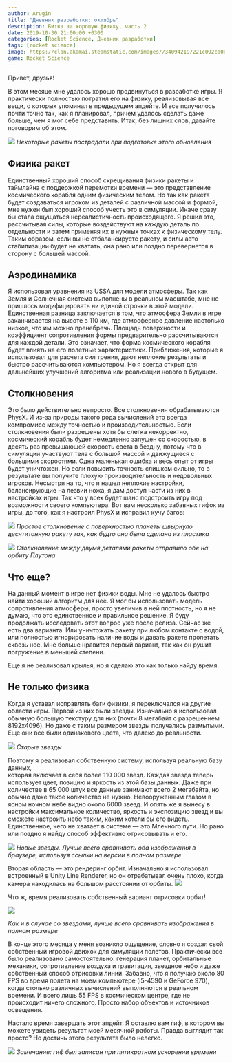 ```yaml
---
author: Arugin
title: "Дневник разработки: октябрь"
description: Битва за хорошую физику, часть 2
date: 2019-10-30 21:00:00 +0300
categories: [Rocket Science, Дневник разработки]
tags: [rocket science]
image: https://clan.akamai.steamstatic.com/images//34094219/221c092ca0d1ad48f568ff33a296bd360e4a6839.jpg
game: Rocket Science
---
```

Привет, друзья!

В этом месяце мне удалось хорошо продвинуться в разработке игры. Я практически полностью потратил его на физику, реализовывая все вещи, о которых упоминал в предыдущем апдейте. И все получилось почти точно так, как я планировал, причем удалось сделать даже больше, чем я мог себе представить. Итак, без лишних слов, давайте поговорим об этом.

![](https://clan.akamai.steamstatic.com/images//34094219/221c092ca0d1ad48f568ff33a296bd360e4a6839.jpg)
_Некоторые ракеты пострадали при подготовке этого обновления_

## Физика ракет

Единственный хороший способ скрещивания физики ракеты и таймлайна с поддержкой перемотки времени — это представление космического корабля одним физическим телом. Но так как ракета будет создаваться игроком из деталей с различной массой и формой, мне нужен был хороший способ учесть это в симуляции. Иначе сразу бы стала ощущаться нереалистичность происходящего. Я решил это, рассчитывая силы, которые воздействуют на каждую деталь по отдельности и затем применяя их в нужных точках к физическому телу. Таким образом, если вы не отбалансируете ракету, и силы авто стабилизации будет не хватать, она рано или поздно перевернется в сторону с большей массой.

## Аэродинамика

Я использовал уравнения из USSA для модели атмосферы. Так как Земля и Солнечная система выполнены в реальном масштабе, мне не пришлось модифицировать ни единой строчки в этой модели. Единственная разница заключается в том, что атмосфера Земли в игре заканчивается на высоте в 110 км, где атмосферное давление настолько низкое, что им можно пренебречь. Площадь поверхности и коэффициент сопротивления формы предварительно рассчитываются для каждой детали. Это означает, что форма космического корабля будет влиять на его полетные характеристики. Приближения, которые я использовал для расчета сил трения, дают неплохие результаты и быстро рассчитываются компьютером. Но я всегда открыт для дальнейших улучшений алгоритма или реализации нового в будущем.

## Столкновения

Это было действительно непросто. Все столкновения обрабатываются PhysX. И из-за природы такого рода вычислений это всегда компромисс между точностью и производительностью. Если столкновения были разрешены хотя бы слегка некорректно, космический корабль будет немедленно запущен со скоростью, в десять раз превышающей скорость света в бездну, потому что в симуляции участвуют тела с большой массой и движущиеся с большими скоростями. Одна маленькая ошибка и весь опыт от игры будет уничтожен. Но если повысить точность слишком сильно, то в результате вы получите плохую производительность и недовольных игроков. Несмотря на то, что я нашел неплохие настройки, балансирующие на лезвии ножа, я дам доступ части из них в настройках игры. Так что у всех будет шанс подстроить игру под возможности своего компьютера. Вот вам несколько забавных гифок из игры, до того, как я настроил PhysX и исправил кучу багов:

![](https://media.giphy.com/media/XzYGySKcvZjYUGU19C/giphy.gif)
_Простое столкновение с поверхностью планеты швырнуло десятитонную ракету так, как будто она была сделана из пластика_

![](https://media.giphy.com/media/j3VvAyHADhGu9YHPZB/giphy.gif)
_Столкновение между двумя деталями ракеты отправило обе на орбиту Плутона_

## Что еще?

На данный момент в игре нет физики воды. Мне не удалось быстро найти хороший алгоритм для нее. Я мог бы использовать модель сопротивления атмосферы, просто увеличив в ней плотность, но я не думаю, что это единственное и правильное решение. Я буду продолжать исследовать этот вопрос уже после релиза. Сейчас же есть два варианта. Или уничтожать ракету при любом контакте с водой, или полностью игнорировать наличие воды и давать ракете пролетать сквозь нее. Мне больше нравится первый вариант, так как он рушит погружение в меньшей степени.

Еще я не реализовал крылья, но я сделаю это как только найду время.

## Не только физика

Когда я уставал исправлять баги физики, я переключался на другие области игры. Первой из них были звезды. Изначально я использовал обычную большую текстуру для них (почти 8 мегабайт с разрешением 8192x4096). Но даже с таким размером звезды получались размытыми. Еще они все были одинакового цвета, что далеко до реальности.

![](https://clan.akamai.steamstatic.com/images//34094219/1b2d1fffe4cf89830f7a74b8913fd640ca29637c.png)
_Старые звезды_

Поэтому я реализовал собственную систему, используя реальную базу данных,  
которая включает в себя более 110 000 звезд. Каждая звезда теперь использует цвет, позицию и яркость из этой базы данных. Даже при количестве в 65 000 штук все данные занимают всего 2 мегабайта, но обычно даже такое количество не нужно. Невооруженным глазом в ясном ночном небе видно около 6000 звезд. И опять же я вынесу в настройки максимальное количество, яркость и экспозицию звезд и вы сможете настроить небо таким, каким хотели бы его видеть. Единственное, чего не хватает в системе — это Млечного пути. Но рано или поздно я найду способ эффективно отрисовывать и его.

![](https://clan.akamai.steamstatic.com/images//34094219/1a2c41b5c3fceb5c3ead0d37d7cfb59a7a511540.png)
_Новые звезды. Лучше всего сравнивать оба изображения в браузере, используя ссылки на версии в полном размере_

Вторая область — это рендеринг орбит. Изначально я использовал встроенный в Unity Line Renderer, но он отрабатывал очень плохо, когда камера находилась на большом расстоянии от орбиты.
![](https://clan.akamai.steamstatic.com/images//34094219/a9350f17eff2aba1108322b035ca50a953850369.png)

Что ж, время реализовать собственный вариант отрисовки орбит!

![](https://clan.akamai.steamstatic.com/images//34094219/d274562f1c81248142cad93bb077d0efb24be57e.png)

_Как и в случае со звездами, лучше всего сравнивать изображения в полном размере_

В конце этого месяца у меня возникло ощущение, словно я создал свой собственный игровой движок для симуляции полетов. Практически все было реализовано самостоятельно: генерация планет, орбитальные механики, сопротивление воздуха и гравитация, звездное небо и даже собственный способ отрисовки линий. Забавно, что я получаю около 80 FPS во время полета на моем компьютере (i5-4590 и GeForce 970), когда столько различных вычислений выполняются в реальном времени. И всего лишь 55 FPS в космическом центре, где не происходит ничего сложного. Просто набор объектов и источников освещения.

Настало время завершать этот апдейт. Я оставлю вам гиф, в котором вы можете увидеть результат моей месячной работы. Правда выглядит так просто? Но достичь этого результата было нелегко.

![](https://media.giphy.com/media/cIsvEt5gsgSFaZjZjw/giphy.gif)
_Замечание: гиф был записан при пятикратном ускорении времени_
